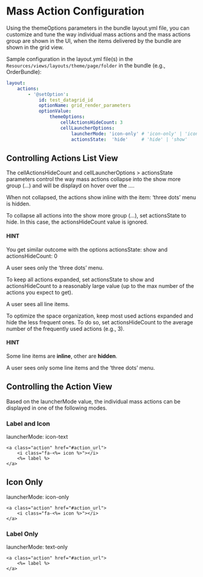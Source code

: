 # Mass Action Configuration

Using the themeOptions parameters in the bundle layout.yml file, you can customize
and tune the way individual mass actions and the mass actions group are shown in the UI,
when the items delivered by the bundle are shown in the grid view.

Sample configuration in the layout.yml file(s) in the `Resources/views/layouts/theme/page/folder` in the bundle (e.g., OrderBundle):

```yaml
layout:
    actions:
        - '@setOption':
            id: test_datagrid_id
            optionName: grid_render_parameters
            optionValue:
                themeOptions:
                    cellActionsHideCount: 3
                    cellLauncherOptions:
                        launcherMode: 'icon-only' # 'icon-only' | 'icon-text' | 'text-only'
                        actionsState:  'hide'     # 'hide' | 'show'
```

## Controlling Actions List View

The cellActionsHideCount and cellLauncherOptions > actionsState parameters control the way mass actions collapse
into the show more group (…) and will be displayd on hover over the ….

When not collapsed, the actions show inline with the item: ‘three dots’ menu is hidden.

To collapse all actions into the show more group (…), set actionsState to hide.
In this case, the actionsHideCount value is ignored.

#### HINT
You get similar outcome with the options actionsState: show and actionsHideCount: 0

A user sees only the ‘three dots’ menu.

To keep all actions expanded, set actionsState to show and actionsHideCount to a reasonably large value (up to the max number of the actions you expect to get).

A user sees all line items.

To optimize the space organization, keep most used actions expanded and hide the less frequent ones.
To do so, set actionsHideCount to the average number of the frequently used actions (e.g., 3).

#### HINT
Some line items are **inline**, other are **hidden**.

A user sees only some line items and the ‘three dots’ menu.

## Controlling the Action View

Based on the launcherMode value, the individual mass actions can be displayed in one of the following modes.

### Label and Icon

launcherMode: icon-text

```none
<a class="action" href="#action_url">
    <i class="fa-<%= icon %>"></i>
    <%= label %>
</a>
```

## Icon Only

launcherMode: icon-only

```none
<a class="action" href="#action_url">
    <i class="fa-<%= icon %>"></i>
</a>
```

### Label Only

launcherMode: text-only

```none
<a class="action" href="#action_url">
    <%= label %>
</a>
```
